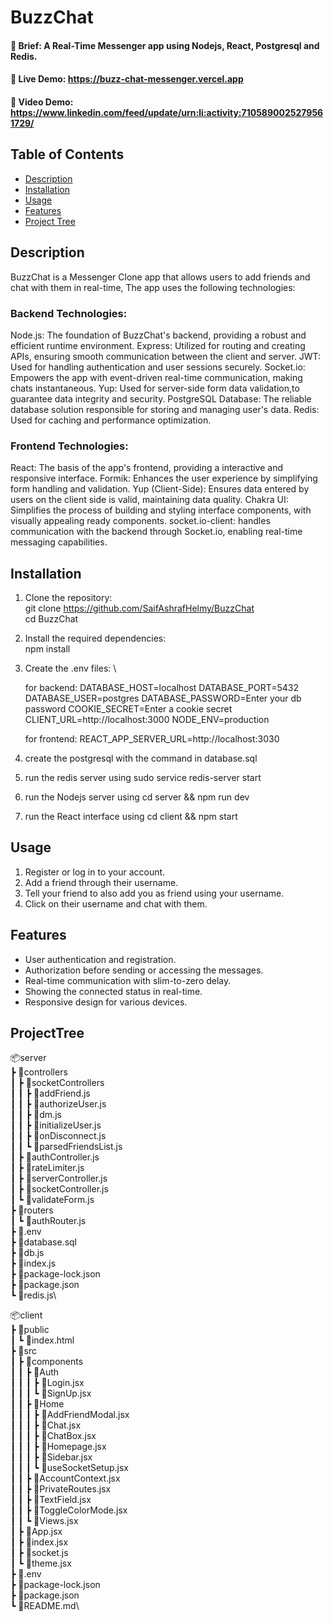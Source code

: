 # BuzzChat
#### 📌 Brief:        A Real-Time Messenger app using Nodejs, React, Postgresql and Redis.
#### 📌 Live Demo:    https://buzz-chat-messenger.vercel.app
#### 📌 Video Demo:   https://www.linkedin.com/feed/update/urn:li:activity:7105890025279561729/


## Table of Contents
- [Description](#description)
- [Installation](#installation)
- [Usage](#usage)
- [Features](#features)
- [Project Tree](#projecttree)



## Description
BuzzChat is a Messenger Clone app that allows users to  add friends and chat with them in real-time, 
The app uses the following technologies:

### Backend Technologies:

Node.js: The foundation of BuzzChat's backend, providing a robust and efficient runtime environment.
Express: Utilized for routing and creating APIs, ensuring smooth communication between the client and server.
JWT: Used for handling authentication and user sessions securely.
Socket.io: Empowers the app with event-driven real-time communication, making chats instantaneous.
Yup: Used for server-side form data validation,to guarantee data integrity and security.
PostgreSQL Database: The reliable database solution responsible for storing and managing user's data.
Redis: Used for caching and performance optimization.

### Frontend Technologies:
React: The basis of the app's frontend, providing a interactive and responsive interface.
Formik: Enhances the user experience by simplifying form handling and validation.
Yup (Client-Side): Ensures data entered by users on the client side is valid, maintaining data quality.
Chakra UI: Simplifies the process of building and styling interface components, with visually appealing ready components.
socket.io-client: handles communication with the backend through Socket.io, enabling real-time messaging capabilities.

## Installation

1. Clone the repository: \
   git clone https://github.com/SaifAshrafHelmy/BuzzChat \
   cd BuzzChat

2. Install the required dependencies: \
   npm install

3. Create the .env files: \

   for backend:
      DATABASE_HOST=localhost
      DATABASE_PORT=5432
      DATABASE_USER=postgres
      DATABASE_PASSWORD=Enter your db password
      COOKIE_SECRET=Enter a cookie secret
      CLIENT_URL=http://localhost:3000
      NODE_ENV=production
      

   for frontend:
      REACT_APP_SERVER_URL=http://localhost:3030


4. create the postgresql with the command in database.sql
5. run the redis server using sudo service redis-server start
6. run the Nodejs server using cd server && npm run dev
7. run the React interface using cd client && npm start



## Usage
1. Register or log in to your account.
2. Add a friend through their username.
3. Tell your friend to also add you as friend using your username. 
4. Click on their username and chat with them.



## Features

- User authentication and registration.
- Authorization before sending or accessing the messages.
- Real-time communication with slim-to-zero delay.
- Showing the connected status in real-time.
- Responsive design for various devices.



## ProjectTree


📦server\
 ┣ 📂controllers\
 ┃ ┣ 📂socketControllers\
 ┃ ┃ ┣ 📜addFriend.js\
 ┃ ┃ ┣ 📜authorizeUser.js\
 ┃ ┃ ┣ 📜dm.js\
 ┃ ┃ ┣ 📜initializeUser.js\
 ┃ ┃ ┣ 📜onDisconnect.js\
 ┃ ┃ ┗ 📜parsedFriendsList.js\
 ┃ ┣ 📜authController.js\
 ┃ ┣ 📜rateLimiter.js\
 ┃ ┣ 📜serverController.js\
 ┃ ┣ 📜socketController.js\
 ┃ ┗ 📜validateForm.js\
 ┣ 📂routers\
 ┃ ┗ 📜authRouter.js\
 ┣ 📜.env\
 ┣ 📜database.sql\
 ┣ 📜db.js\
 ┣ 📜index.js\
 ┣ 📜package-lock.json\
 ┣ 📜package.json\
 ┗ 📜redis.js\



📦client\
 ┣ 📂public\
 ┃ ┗ 📜index.html\
 ┣ 📂src\
 ┃ ┣ 📂components\
 ┃ ┃ ┣ 📂Auth\
 ┃ ┃ ┃ ┣ 📜Login.jsx\
 ┃ ┃ ┃ ┗ 📜SignUp.jsx\
 ┃ ┃ ┣ 📂Home\
 ┃ ┃ ┃ ┣ 📜AddFriendModal.jsx\
 ┃ ┃ ┃ ┣ 📜Chat.jsx\
 ┃ ┃ ┃ ┣ 📜ChatBox.jsx\
 ┃ ┃ ┃ ┣ 📜Homepage.jsx\
 ┃ ┃ ┃ ┣ 📜Sidebar.jsx\
 ┃ ┃ ┃ ┗ 📜useSocketSetup.jsx\
 ┃ ┃ ┣ 📜AccountContext.jsx\
 ┃ ┃ ┣ 📜PrivateRoutes.jsx\
 ┃ ┃ ┣ 📜TextField.jsx\
 ┃ ┃ ┣ 📜ToggleColorMode.jsx\
 ┃ ┃ ┗ 📜Views.jsx\
 ┃ ┣ 📜App.jsx\
 ┃ ┣ 📜index.jsx\
 ┃ ┣ 📜socket.js\
 ┃ ┗ 📜theme.jsx\
 ┣ 📜.env\
 ┣ 📜package-lock.json\
 ┣ 📜package.json\
 ┗ 📜README.md\
